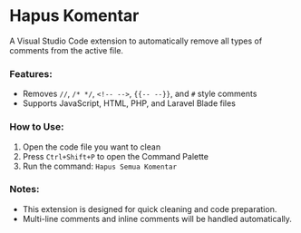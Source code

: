 # Hapus Komentar

A Visual Studio Code extension to automatically remove all types of comments from the active file.

### Features:
- Removes `//`, `/* */`, `<!-- -->`, `{{-- --}}`, and `#` style comments
- Supports JavaScript, HTML, PHP, and Laravel Blade files

### How to Use:
1. Open the code file you want to clean
2. Press `Ctrl+Shift+P` to open the Command Palette
3. Run the command: `Hapus Semua Komentar`

### Notes:
- This extension is designed for quick cleaning and code preparation.
- Multi-line comments and inline comments will be handled automatically.
